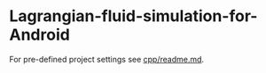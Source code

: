 # Lagrangian-fluid-simulation-for-Android
For pre-defined project settings see [cpp/readme.md](app/src/main/cpp/README.md).
